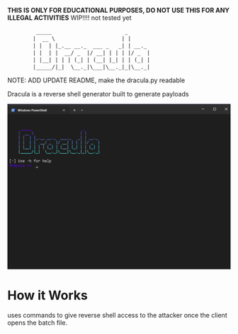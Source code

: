 **THIS IS ONLY FOR EDUCATIONAL PURPOSES, DO NOT USE THIS FOR ANY ILLEGAL ACTIVITIES**
WIP!!!! not tested yet

```
         _____                       _       
        |  __ \                     | |      
        | |  | |_.__ __._  ___ _   _| | __._ 
        | |  | |  __/ _  |/ __| | | | |/ _  |
        | |__| | | | (_| | (__| |_| | | (_| |
        |_____/|_|  \__._|\___|\__._|_|\__._|

```

NOTE: ADD UPDATE README, make the dracula.py readable 

Dracula is a reverse shell generator built to generate payloads

<img src="Main/imgs/example.png">

# How it Works
uses commands to give reverse shell access to the attacker once the client opens the batch file.
